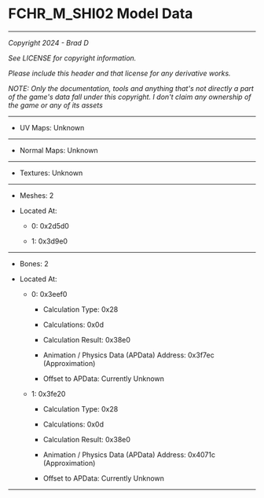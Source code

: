 # FCHR_M_SHI02 Model Data

---

*Copyright 2024 - Brad D*

*See LICENSE for copyright information.*

*Please include this header and that license for any derivative works.*

*NOTE: Only the documentation, tools and anything that's not directly a part of the game's data fall under this copyright. I don't claim any ownership of the game or any of its assets*

---


* UV Maps: Unknown

---

* Normal Maps: Unknown

---

* Textures: Unknown

---

* Meshes: 2

* Located At:

  * 0: 0x2d5d0

  * 1: 0x3d9e0

---

* Bones: 2

* Located At:

  * 0: 0x3eef0

    * Calculation Type: 0x28

    * Calculations: 0x0d

    * Calculation Result: 0x38e0

    * Animation / Physics Data (APData) Address: 0x3f7ec (Approximation)

    * Offset to APData: Currently Unknown

  * 1: 0x3fe20

    * Calculation Type: 0x28

    * Calculations: 0x0d

    * Calculation Result: 0x38e0

    * Animation / Physics Data (APData) Address: 0x4071c (Approximation)

    * Offset to APData: Currently Unknown

---

